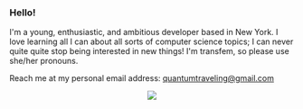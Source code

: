 ### Hello!
I'm a young, enthusiastic, and ambitious developer based in New York. I love learning all I can about all sorts of computer science topics; I can never quite quite stop being interested in new things! I'm transfem, so please use she/her pronouns.

Reach me at my personal email address: quantumtraveling@gmail.com
<p align="center">
  <img src=gif.gif>
</p>

[speechify]: https://github.com/SpeechifyInc
